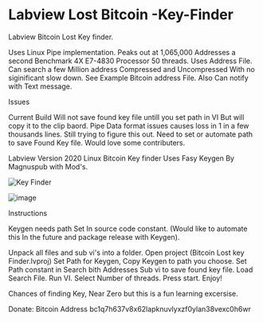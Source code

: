 # Labview Lost Bitcoin -Key-Finder
 Labview Bitcoin Lost Key finder.

Uses Linux  Pipe implementation. Peaks out at 1,065,000 Addresses a second
Benchmark 4X E7-4830 Processor 50 threads. Uses Address File.
Can search a few Million address Compressed and Uncompressed With no siginificant slow down. 
See Example Bitcoin address File. Also Can notify with Text message. 

Issues

 Current Build Will not save found key file untill you set path in VI But will copy it to the clip baord. 
 Pipe Data format issues causes loss in 1 in a few thousands lines. Still trying to figure this out. 
 Need to set or automate path to save Found Key file.  Would love some contributers. 

Labview Version 2020 Linux Bitcoin Key finder
Uses Fasy Keygen By Magnuspub with Mod's. 




![Key Finder](https://user-images.githubusercontent.com/36019554/180500126-c5626ea6-956f-4d81-bfd4-71770173cb0f.jpg)


![image](https://user-images.githubusercontent.com/36019554/180504578-4b60d449-202d-447c-a6a3-1f7897ef04b1.png)


Instructions

Keygen needs path Set In source code constant. (Would like to automate this In the future and package release with Keygen).

Unpack all files and sub vi's into a folder.
Open project (Bitcoin Lost key Finder.lvproj)
Set Path for Keygen, Copy Keygen to path you choose.
Set Path constant in Search bith Addresses Sub vi to save found key file. 
Load Search File.
Run VI. 
Select Number of threads. 
Press start. Enjoy! 

Chances of finding Key, Near Zero but this is a fun learning excersise. 

Donate: Bitcoin Address  bc1q7h637v8x62lapknuvlyxzf0ylan38vexc0h6wr


